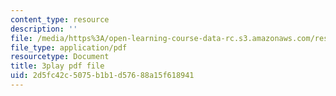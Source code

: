 ```yaml
---
content_type: resource
description: ''
file: /media/https%3A/open-learning-course-data-rc.s3.amazonaws.com/res-5-0001-digital-lab-techniques-manual-spring-2007/2d5fc42c5075b1b1d57688a15f618941_8djXBVSrDRw.pdf
file_type: application/pdf
resourcetype: Document
title: 3play pdf file
uid: 2d5fc42c-5075-b1b1-d576-88a15f618941
---
```

